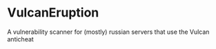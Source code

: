 # VulcanEruption
A vulnerability scanner for (mostly) russian servers that use the Vulcan anticheat
